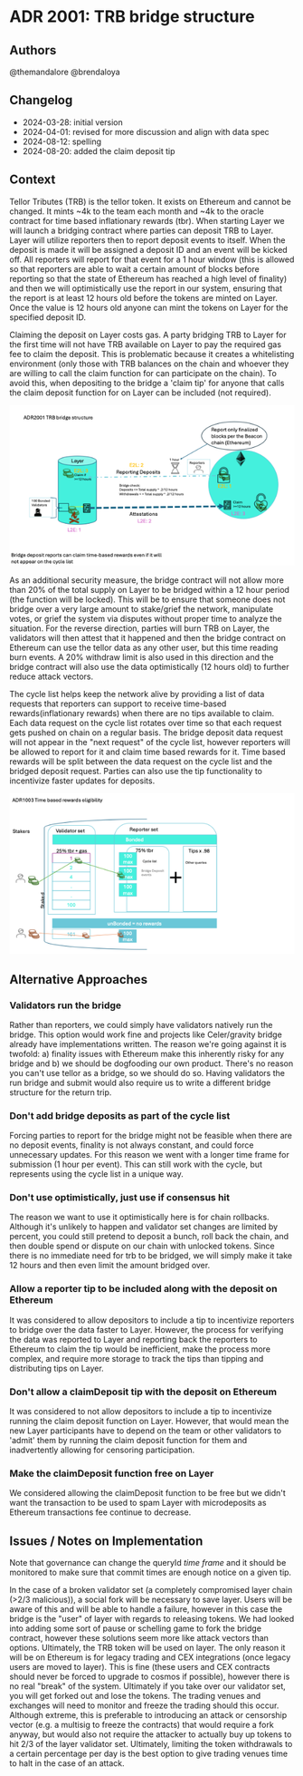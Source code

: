 # ADR 2001: TRB bridge structure
## Authors

@themandalore 
@brendaloya

## Changelog

- 2024-03-28: initial version
- 2024-04-01: revised for more discussion and align with data spec
- 2024-08-12: spelling
- 2024-08-20: added the claim deposit tip

## Context

Tellor Tributes (TRB) is the tellor token. It exists on Ethereum and cannot be changed. It mints ~4k to the team each month and ~4k to the oracle contract for time based inflationary rewards (tbr). When starting Layer we will launch a bridging contract where parties can deposit TRB to Layer. Layer will utilize reporters then to report deposit events to itself.  When the deposit is made it will be assigned a deposit ID and an event will be kicked off. All reporters will report for that event for a 1 hour window (this is allowed so that reporters are able to wait a certain amount of blocks before reporting so that the state of Ethereum has reached a high level of finality) and then we will optimistically use the report in our system, ensuring that the report is at least 12 hours old before the tokens are minted on Layer. Once the value is 12 hours old anyone can mint the tokens on Layer for the specified deposit ID.  

Claiming the deposit on Layer costs gas. A party bridging TRB to Layer for the first time will not have TRB available on Layer to pay the required gas fee to claim the deposit. This is problematic because it creates a whitelisting environment (only those with TRB balances on the chain and whoever they are willing to call the claim function for can participate on the chain). To avoid this, when depositing to the bridge a 'claim tip' for anyone that calls the claim deposit function for on Layer can be included (not required). 

 ![ ADR2001](./graphics/adr2001.png)


As an additional security measure, the bridge contract will not allow more than 20% of the total supply on Layer to be bridged within a 12 hour period (the function will be locked). This will be to ensure that someone does not bridge over a very large amount to stake/grief the network, manipulate votes, or grief the system via disputes without proper time to analyze the situation. For the reverse direction, parties will burn TRB on Layer, the validators will then attest that it happened and then the bridge contract on Ethereum can use the tellor data as any other user, but this time reading burn events. A 20% withdraw limit is also used in this direction and the bridge contract will also use the data optimistically (12 hours old) to further reduce attack vectors.  

The cycle list helps keep the network alive by providing a list of data requests that reporters can support to receive time-based rewards(inflationary rewards) when there are no tips available to claim. Each data request on the cycle list rotates over time so that each request gets pushed on chain on a regular basis. The bridge deposit data request will not appear in the "next request" of the cycle list, however reporters will be allowed to report for it and claim time based rewards for it. Time based rewards will be split between the data request on the cycle list and the bridged deposit request. Parties can also use the tip functionality to incentivize faster updates for deposits. 

 ![ ADR1003](./graphics/adr1003.png)

## Alternative Approaches

### Validators run the bridge

Rather than reporters, we could simply have validators natively run the bridge. This option would work fine and projects like Celer/gravity bridge already have implementations written. The reason we're going against it is twofold: a) finality issues with Ethereum make this inherently risky for any bridge and b) we should be dogfooding our own product.  There's no reason you can't use tellor as a bridge, so we should do so. Having validators the run bridge and submit would also require us to write a different bridge structure for the return trip. 

### Don't add bridge deposits as part of the cycle list

Forcing parties to report for the bridge might not be feasible when there are no deposit events, finality is not always constant, and could force unnecessary updates. For this reason we went with a longer time frame for submission (1 hour per event). This can still work with the cycle, but represents using the cycle list in a unique way.  

### Don't use optimistically, just use if consensus hit

The reason we want to use it optimistically here is for chain rollbacks. Although it's unlikely to happen and validator set changes are limited by percent, you could still pretend to deposit a bunch, roll back the chain, and then double spend or dispute on our chain with unlocked tokens. Since there is no immediate need for trb to be bridged, we will simply make it take 12 hours and then even limit the amount bridged over. 

### Allow a reporter tip to be included along with the deposit on Ethereum

It was considered to allow depositors to include a tip to incentivize reporters to bridge over the data faster to Layer. However, the process for verifying the data was reported to Layer and reporting back the reporters to Ethereum to claim the tip would be inefficient, make the process more complex, and require more storage to track the tips than tipping and distributing tips on Layer. 

### Don't allow a claimDeposit tip with the deposit on Ethereum

It was considered to not allow depositors to include a tip to incentivize running the claim deposit function on Layer. However, that would mean the new Layer participants have to depend on the team or other validators to 'admit' them by running the claim deposit function for them and inadvertently allowing for censoring participation.

### Make the claimDeposit function free on Layer

We considered allowing the claimDeposit function to be free but we didn't want the transaction to be used to spam Layer with microdeposits as Ethereum transactions fee continue to decrease.


## Issues / Notes on Implementation

Note that governance can change the queryId *time frame* and it should be monitored to make sure that commit times are enough notice on a given tip. 

In the case of a broken validator set (a completely compromised layer chain (>2/3 malicious)), a social fork will be necessary to save layer. Users will be aware of this and will be able to handle a failure, however in this case the bridge is the "user" of layer with regards to releasing tokens. We had looked into adding some sort of pause or schelling game to fork the bridge contract, however these solutions seem more like attack vectors than options. Ultimately, the TRB token will be used on layer. The only reason it will be on Ethereum is for legacy trading and CEX integrations (once legacy users are moved to layer). This is fine (these users and CEX contracts should never be forced to upgrade to cosmos if possible), however there is no real "break" of the system.  Ultimately if you take over our validator set, you will get forked out and lose the tokens. The trading venues and exchanges will need to monitor and freeze the trading should this occur. Although extreme, this is preferable to introducing an attack or censorship vector (e.g. a multisig to freeze the contracts) that would require a fork anyway, but would also not require the attacker to actually buy up tokens to hit 2/3 of the layer validator set. Ultimately, limiting the token withdrawals to a certain percentage per day is the best option to give trading venues time to halt in the case of an attack.  


